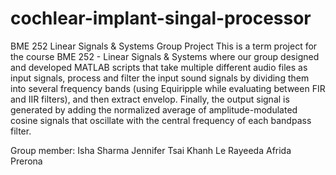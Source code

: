 # cochlear-implant-singal-processor
BME 252 Linear Signals &amp; Systems Group Project
This is a term project for the course BME 252 - Linear Signals & Systems where our group designed and developed MATLAB scripts that take multiple different audio files as input signals, process and filter the input sound signals by dividing them into several frequency bands (using Equiripple while evaluating between FIR and IIR filters), and then extract envelop. Finally, the output signal is generated by adding the normalized average of amplitude-modulated cosine signals that oscillate with the central frequency of each bandpass filter.

Group member:
Isha Sharma
Jennifer Tsai
Khanh Le
Rayeeda Afrida Prerona

